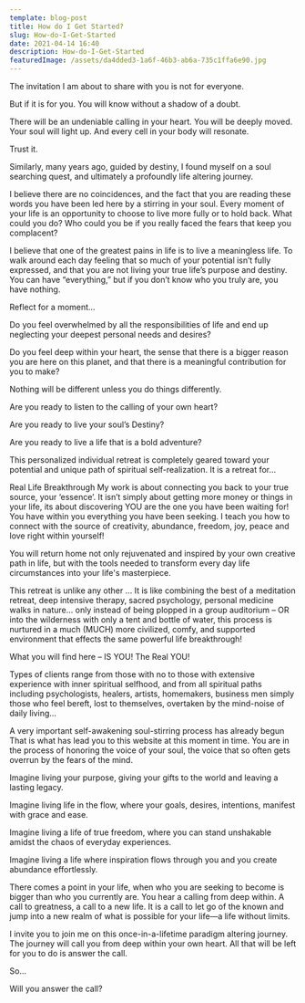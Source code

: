 ```yaml
---
template: blog-post
title: How do I Get Started?
slug: How-do-I-Get-Started
date: 2021-04-14 16:40
description: How-do-I-Get-Started
featuredImage: /assets/da4dded3-1a6f-46b3-ab6a-735c1ffa6e90.jpg
---
```

The invitation I am about to share with you is not for everyone.


But if it is for you. You will know without a shadow of a doubt.

There will be an undeniable calling in your heart. You will be deeply moved. Your soul will light up. And every cell in your body will resonate.

Trust it.

Similarly, many years ago, guided by destiny, I found myself on a soul searching quest, and ultimately a profoundly life altering journey. 

I believe there are no coincidences, and the fact that you are reading these words you have been led here by a stirring in your soul. Every moment of your life is an opportunity to choose to live more fully or to hold back. What could you do? Who could you be if you really faced the fears that keep you complacent? 

I believe that one of the greatest pains in life is to live a meaningless life. To walk around each day feeling that so much of your potential isn’t fully expressed, and that you are not living your true life’s purpose and destiny. You can have “everything,” but if you don’t know who you truly are, you have nothing.

Reflect for a moment…

Do you feel overwhelmed by all the responsibilities of life and end up neglecting your deepest personal needs and desires?

Do you feel deep within your heart, the sense that there is a bigger reason you are here on this planet, and that there is a meaningful contribution for you to make?

Nothing will be different unless you do things differently. 

Are you ready to listen to the calling of your own heart?

Are you ready to live your soul’s Destiny?

Are you ready to live a life that is a bold adventure?

This personalized individual retreat is completely geared toward your potential and unique path of spiritual self-realization. It is a retreat for…

Real Life Breakthrough
My work is about connecting you back to your true source, your ‘essence’. It isn’t simply about getting more money or things in your life, its about discovering YOU are the one you have been waiting for! You have within you everything you have been seeking. I teach you how to connect with the source of creativity, abundance, freedom, joy, peace and love right within yourself!

You will return home not only rejuvenated and inspired by your own creative path in life, but with the tools needed to transform every day life circumstances into your life's masterpiece. 

This retreat is unlike any other …
It is like combining the best of a meditation retreat, deep intensive therapy, sacred psychology, personal medicine walks in nature… only instead of being plopped in a group auditorium – OR into the wilderness with only a tent and bottle of water, this process is nurtured in a much (MUCH) more civilized, comfy, and supported environment that effects the same powerful life breakthrough!

What you will find here – IS YOU! The Real YOU!

Types of clients range from those with no to those with extensive experience with inner spiritual selfhood, and from all spiritual paths including psychologists, healers, artists, homemakers, business men simply those who feel bereft, lost to themselves, overtaken by the mind-noise of daily living…

A very important self-awakening soul-stirring process has already begun
That is what has lead you to this website at this moment in time. You are in the process of honoring the voice of your soul, the voice that so often gets overrun by the fears of the mind. 

Imagine living your purpose, giving your gifts to the world and leaving a lasting legacy.

Imagine living life in the flow, where your goals, desires, intentions, manifest with grace and ease.

Imagine living a life of true freedom, where you can stand unshakable amidst the chaos of everyday experiences.

Imagine living a life where inspiration flows through you and you create abundance effortlessly.

There comes a point in your life, when who you are seeking to become is bigger than who you currently are. You hear a calling from deep within. A call to greatness, a call to a new life. It is a call to let go of the known and jump into a new realm of what is possible for your life—a life without limits. 

I invite you to join me on this once-in-a-lifetime paradigm altering journey. The journey will call you from deep within your own heart. All that will be left for you to do is answer the call.

So...

Will you answer the call?